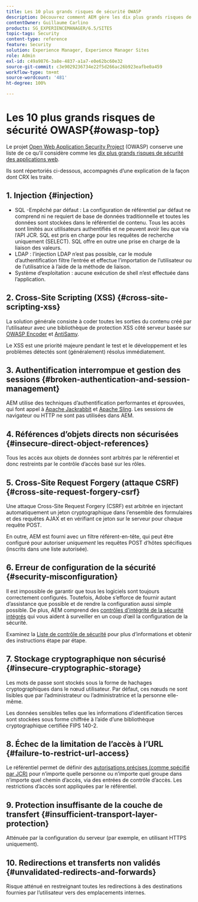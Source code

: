 ```yaml
---
title: Les 10 plus grands risques de sécurité OWASP
description: Découvrez comment AEM gère les dix plus grands risques de sécurité OWASP.
contentOwner: Guillaume Carlino
products: SG_EXPERIENCEMANAGER/6.5/SITES
topic-tags: Security
content-type: reference
feature: Security
solution: Experience Manager, Experience Manager Sites
role: Admin
exl-id: c49a9876-3a8e-4837-a1a7-e0e62bc60e32
source-git-commit: c3e9029236734e22f5d266ac26b923eafbe0a459
workflow-type: tm+mt
source-wordcount: '481'
ht-degree: 100%

---
```


# Les 10 plus grands risques de sécurité OWASP{#owasp-top}

Le projet [Open Web Application Security Project](https://owasp.org/) (OWASP) conserve une liste de ce qu’il considère comme les [dix plus grands risques de sécurité des applications web](https://owasp.org/www-project-top-ten/).

Ils sont répertoriés ci-dessous, accompagnés d’une explication de la façon dont CRX les traite.

## 1. Injection {#injection}

* SQL -Empêché par défaut : La configuration de référentiel par défaut ne comprend ni ne requiert de base de données traditionnelle et toutes les données sont stockées dans le référentiel de contenu. Tous les accès sont limités aux utilisateurs authentifiés et ne peuvent avoir lieu que via l’API JCR. SQL est pris en charge pour les requêtes de recherche uniquement (SELECT). SQL offre en outre une prise en charge de la liaison des valeurs.
* LDAP : l’injection LDAP n’est pas possible, car le module d’authentification filtre l’entrée et effectue l’importation de l’utilisateur ou de l’utilisatrice à l’aide de la méthode de liaison.
* Système d’exploitation : aucune exécution de shell n’est effectuée dans l’application.

## 2. Cross-Site Scripting (XSS) {#cross-site-scripting-xss}

La solution générale consiste à coder toutes les sorties du contenu créé par l’utilisateur avec une bibliothèque de protection XSS côté serveur basée sur [OWASP Encoder](https://owasp.org/www-project-java-encoder/) et [AntiSamy](https://wiki.owasp.org/index.php/Category:OWASP_AntiSamy_Project).

Le XSS est une priorité majeure pendant le test et le développement et les problèmes détectés sont (généralement) résolus immédiatement.

## &#x200B;3. Authentification interrompue et gestion des sessions {#broken-authentication-and-session-management}

AEM utilise des techniques d’authentification performantes et éprouvées, qui font appel à [Apache Jackrabbit](https://jackrabbit.apache.org/jcr/index.html) et [Apache Sling](https://sling.apache.org/). Les sessions de navigateur ou HTTP ne sont pas utilisées dans AEM.

## &#x200B;4. Références d’objets directs non sécurisées {#insecure-direct-object-references}

Tous les accès aux objets de données sont arbitrés par le référentiel et donc restreints par le contrôle d’accès basé sur les rôles.

## &#x200B;5. Cross-Site Request Forgery (attaque CSRF) {#cross-site-request-forgery-csrf}

Une attaque Cross-Site Request Forgery (CSRF) est arbitrée en injectant automatiquement un jeton cryptographique dans l’ensemble des formulaires et des requêtes AJAX et en vérifiant ce jeton sur le serveur pour chaque requête POST.

En outre, AEM est fourni avec un filtre référent-en-tête, qui peut être configuré pour autoriser *uniquement* les requêtes POST d’hôtes spécifiques (inscrits dans une liste autorisée).

## &#x200B;6. Erreur de configuration de la sécurité {#security-misconfiguration}

Il est impossible de garantir que tous les logiciels sont toujours correctement configurés. Toutefois, Adobe s’efforce de fournir autant d’assistance que possible et de rendre la configuration aussi simple possible. De plus, AEM comprend des [contrôles d’intégrité de la sécurité intégrés](/help/sites-administering/operations-dashboard.md) qui vous aident à surveiller en un coup d’œil la configuration de la sécurité.

Examinez la [Liste de contrôle de sécurité](/help/sites-administering/security-checklist.md) pour plus d’informations et obtenir des instructions étape par étape.

## &#x200B;7. Stockage cryptographique non sécurisé {#insecure-cryptographic-storage}

Les mots de passe sont stockés sous la forme de hachages cryptographiques dans le nœud utilisateur. Par défaut, ces nœuds ne sont lisibles que par l’administrateur ou l’administratrice et la personne elle-même.

Les données sensibles telles que les informations d’identification tierces sont stockées sous forme chiffrée à l’aide d’une bibliothèque cryptographique certifiée FIPS 140-2.

## &#x200B;8. Échec de la limitation de l’accès à l’URL {#failure-to-restrict-url-access}

Le référentiel permet de définir des [autorisations précises (comme spécifié par JCR)](https://developer.adobe.com/experience-manager/reference-materials/spec/jcr/2.0/16_Access_Control_Management.html) pour n’importe quelle personne ou n’importe quel groupe dans n’importe quel chemin d’accès, via des entrées de contrôle d’accès. Les restrictions d’accès sont appliquées par le référentiel.

## &#x200B;9. Protection insuffisante de la couche de transfert {#insufficient-transport-layer-protection}

Atténuée par la configuration du serveur (par exemple, en utilisant HTTPS uniquement).

## &#x200B;10. Redirections et transferts non validés {#unvalidated-redirects-and-forwards}

Risque atténué en restreignant toutes les redirections à des destinations fournies par l’utilisateur vers des emplacements internes.
